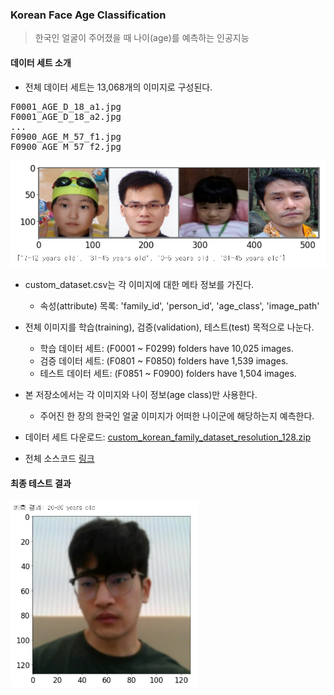 ### Korean Face Age Classification

> 한국인 얼굴이 주어졌을 때 나이(age)를 예측하는 인공지능

#### 데이터 세트 소개

* 전체 데이터 세트는 13,068개의 이미지로 구성된다.
<pre>
F0001_AGE_D_18_a1.jpg
F0001_AGE_D_18_a2.jpg
...
F0900_AGE_M_57_f1.jpg
F0900_AGE_M_57_f2.jpg
</pre>

<img src="/resources/dataset.png" width="600px">

* custom_dataset.csv는 각 이미지에 대한 메타 정보를 가진다.
  * 속성(attribute) 목록: 'family_id', 'person_id', 'age_class', 'image_path'

* 전체 이미지를 학습(training), 검증(validation), 테스트(test) 목적으로 나눈다.
  * 학습 데이터 세트: (F0001 ~ F0299) folders have 10,025 images.
  * 검증 데이터 세트: (F0801 ~ F0850) folders have 1,539 images.
  * 테스트 데이터 세트: (F0851 ~ F0900) folders have 1,504 images.

* 본 저장소에서는 각 이미지와 나이 정보(age class)만 사용한다.
  * 주어진 한 장의 한국인 얼굴 이미지가 어떠한 나이군에 해당하는지 예측한다.

* 데이터 세트 다운로드: [custom_korean_family_dataset_resolution_128.zip](https://postechackr-my.sharepoint.com/:u:/g/personal/dongbinna_postech_ac_kr/EbMhBPnmIb5MutZvGicPKggBWKm5hLs0iwKfGW7_TwQIKg)
* 전체 소스코드 [링크](/age_class_estimation.ipynb)

#### 최종 테스트 결과

<img src="/resources/result.png" width="300px">
